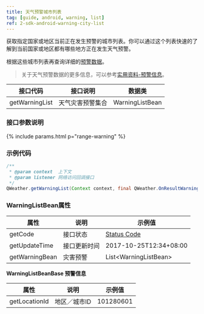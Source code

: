 ```yaml
---
title: 天气预警城市列表
tag: [guide, android, warning, list]
ref: 2-sdk-android-warning-city-list
---
```


获取指定国家或地区当前正在发生预警的城市列表。你可以通过这个列表快速的了解到当前国家或地区都有哪些地方正在发生天气预警。

根据这些城市列表再查询详细的[预警数据](/docs/android-sdk/warning/android-weather-warning/)。

> 关于天气预警数据的更多信息，可以参考[实用资料-预警信息](/docs/resource/warning-info/)。

| 接口代码| 接口说明                | 数据类          |
| ---------------- | -------------- | --------------- |
| getWarningList| 天气灾害预警集合  | WarningListBean |

### 接口参数说明

{% include params.html p="range-warning" %}

### 示例代码

```java
/**
 * @param context  上下文
 * @param listener 网络访问回调接口
 */
QWeather.getWarningList(Context context, final QWeather.OnResultWarningListListener listener);
```

### WarningListBean属性

| 属性           | 说明         | 示例值                      |
| -------------- | ------------ | --------------------------- |
| getCode        | 接口状态     | [Status Code](/docs/resource/status-code/)     |
| getUpdateTime  | 接口更新时间 | 2017-10-25T12:34+08:00            |
| getWarningBean | 灾害预警     | List&lt;WarningListBean&gt; |

**WarningListBeanBase 预警信息**

| 属性          | 说明         | 示例值    |
| ------------- | ------------ | --------- |
| getLocationId | 地区／城市ID | 101280601 |
